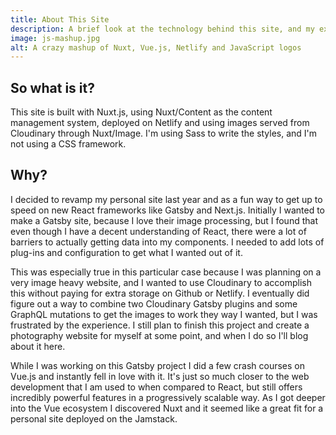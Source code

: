 ```yaml
---
title: About This Site
description: A brief look at the technology behind this site, and my experience developing it.
image: js-mashup.jpg
alt: A crazy mashup of Nuxt, Vue.js, Netlify and JavaScript logos
---
```


## So what is it?

This site is built with Nuxt.js, using Nuxt/Content as the content management system, deployed on Netlify and using images served from Cloudinary through Nuxt/Image. I'm using Sass to write the styles, and I'm not using a CSS framework. 

## Why?

I decided to revamp my personal site last year and as a fun way to get up to speed on new React frameworks like Gatsby and Next.js. Initially I wanted to make a Gatsby site, because I love their image processing, but I found that even though I have a decent understanding of React, there were a lot of barriers to actually getting data into my components. I needed to add lots of plug-ins and configuration to get what I wanted out of it.

This was especially true in this particular case because I was planning on a very image heavy website, and I wanted to use Cloudinary to accomplish this without paying for extra storage on Github or Netlify. I eventually did figure out a way to combine two Cloudinary Gatsby plugins and some GraphQL mutations to get the images to work they way I wanted, but I was frustrated by the experience. I still plan to finish this project and create a photography website for myself at some point, and when I do so I'll blog about it here.

While I was working on this Gatsby project I did a few crash courses on Vue.js and instantly fell in love with it. It's just so much closer to the web development that I am used to when compared to React, but still offers incredibly powerful features in a progressively scalable way. As I got deeper into the Vue ecosystem I discovered Nuxt and it seemed like a great fit for a personal site deployed on the Jamstack.

   